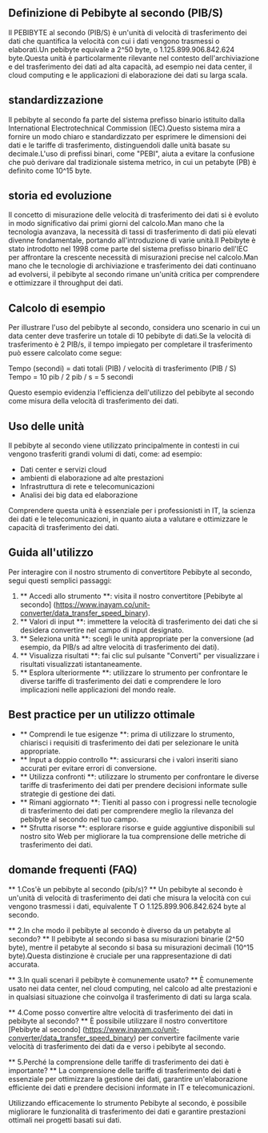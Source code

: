 ## Definizione di Pebibyte al secondo (PIB/S)

Il PEBIBYTE al secondo (PIB/S) è un'unità di velocità di trasferimento dei dati che quantifica la velocità con cui i dati vengono trasmessi o elaborati.Un pebibyte equivale a 2^50 byte, o 1.125.899.906.842.624 byte.Questa unità è particolarmente rilevante nel contesto dell'archiviazione e del trasferimento dei dati ad alta capacità, ad esempio nei data center, il cloud computing e le applicazioni di elaborazione dei dati su larga scala.

## standardizzazione

Il pebibyte al secondo fa parte del sistema prefisso binario istituito dalla International Electrotechnical Commission (IEC).Questo sistema mira a fornire un modo chiaro e standardizzato per esprimere le dimensioni dei dati e le tariffe di trasferimento, distinguendoli dalle unità basate su decimale.L'uso di prefissi binari, come "PEBI", aiuta a evitare la confusione che può derivare dal tradizionale sistema metrico, in cui un petabyte (PB) è definito come 10^15 byte.

## storia ed evoluzione

Il concetto di misurazione delle velocità di trasferimento dei dati si è evoluto in modo significativo dai primi giorni del calcolo.Man mano che la tecnologia avanzava, la necessità di tassi di trasferimento di dati più elevati divenne fondamentale, portando all'introduzione di varie unità.Il Pebibyte è stato introdotto nel 1998 come parte del sistema prefisso binario dell'IEC per affrontare la crescente necessità di misurazioni precise nel calcolo.Man mano che le tecnologie di archiviazione e trasferimento dei dati continuano ad evolversi, il pebibyte al secondo rimane un'unità critica per comprendere e ottimizzare il throughput dei dati.

## Calcolo di esempio

Per illustrare l'uso del pebibyte al secondo, considera uno scenario in cui un data center deve trasferire un totale di 10 pebibyte di dati.Se la velocità di trasferimento è 2 PIB/s, il tempo impiegato per completare il trasferimento può essere calcolato come segue:

Tempo (secondi) = dati totali (PIB) / velocità di trasferimento (PIB / S)
Tempo = 10 pib / 2 pib / s = 5 secondi

Questo esempio evidenzia l'efficienza dell'utilizzo del pebibyte al secondo come misura della velocità di trasferimento dei dati.

## Uso delle unità

Il pebibyte al secondo viene utilizzato principalmente in contesti in cui vengono trasferiti grandi volumi di dati, come: ad esempio:

- Dati center e servizi cloud
- ambienti di elaborazione ad alte prestazioni
- Infrastruttura di rete e telecomunicazioni
- Analisi dei big data ed elaborazione

Comprendere questa unità è essenziale per i professionisti in IT, la scienza dei dati e le telecomunicazioni, in quanto aiuta a valutare e ottimizzare le capacità di trasferimento dei dati.

## Guida all'utilizzo

Per interagire con il nostro strumento di convertitore Pebibyte al secondo, segui questi semplici passaggi:

1. ** Accedi allo strumento **: visita il nostro convertitore [Pebibyte al secondo] (https://www.inayam.co/unit-converter/data_transfer_speed_binary).
2. ** Valori di input **: immettere la velocità di trasferimento dei dati che si desidera convertire nel campo di input designato.
3. ** Seleziona unità **: scegli le unità appropriate per la conversione (ad esempio, da PIB/s ad altre velocità di trasferimento dei dati).
4. ** Visualizza risultati **: fai clic sul pulsante "Converti" per visualizzare i risultati visualizzati istantaneamente.
5. ** Esplora ulteriormente **: utilizzare lo strumento per confrontare le diverse tariffe di trasferimento dei dati e comprendere le loro implicazioni nelle applicazioni del mondo reale.

## Best practice per un utilizzo ottimale

- ** Comprendi le tue esigenze **: prima di utilizzare lo strumento, chiarisci i requisiti di trasferimento dei dati per selezionare le unità appropriate.
- ** Input a doppio controllo **: assicurarsi che i valori inseriti siano accurati per evitare errori di conversione.
- ** Utilizza confronti **: utilizzare lo strumento per confrontare le diverse tariffe di trasferimento dei dati per prendere decisioni informate sulle strategie di gestione dei dati.
- ** Rimani aggiornato **: Tieniti al passo con i progressi nelle tecnologie di trasferimento dei dati per comprendere meglio la rilevanza del pebibyte al secondo nel tuo campo.
- ** Sfrutta risorse **: esplorare risorse e guide aggiuntive disponibili sul nostro sito Web per migliorare la tua comprensione delle metriche di trasferimento dei dati.

## domande frequenti (FAQ)

** 1.Cos'è un pebibyte al secondo (pib/s)? **
Un pebibyte al secondo è un'unità di velocità di trasferimento dei dati che misura la velocità con cui vengono trasmessi i dati, equivalente T O 1.125.899.906.842.624 byte al secondo.

** 2.In che modo il pebibyte al secondo è diverso da un petabyte al secondo? **
Il pebibyte al secondo si basa su misurazioni binarie (2^50 byte), mentre il petabyte al secondo si basa su misurazioni decimali (10^15 byte).Questa distinzione è cruciale per una rappresentazione di dati accurata.

** 3.In quali scenari il pebibyte è comunemente usato? **
È comunemente usato nei data center, nel cloud computing, nel calcolo ad alte prestazioni e in qualsiasi situazione che coinvolga il trasferimento di dati su larga scala.

** 4.Come posso convertire altre velocità di trasferimento dei dati in pebibyte al secondo? **
È possibile utilizzare il nostro convertitore [Pebibyte al secondo] (https://www.inayam.co/unit-converter/data_transfer_speed_binary) per convertire facilmente varie velocità di trasferimento dei dati da e verso i pebibyte al secondo.

** 5.Perché la comprensione delle tariffe di trasferimento dei dati è importante? **
La comprensione delle tariffe di trasferimento dei dati è essenziale per ottimizzare la gestione dei dati, garantire un'elaborazione efficiente dei dati e prendere decisioni informate in IT e telecomunicazioni.

Utilizzando efficacemente lo strumento Pebibyte al secondo, è possibile migliorare le funzionalità di trasferimento dei dati e garantire prestazioni ottimali nei progetti basati sui dati.
